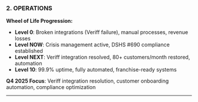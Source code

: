### **2. OPERATIONS**

**Wheel of Life Progression:**

- **Level 0**: Broken integrations (Veriff failure), manual processes, revenue losses
- **Level NOW**: Crisis management active, DSHS #690 compliance established
- **Level NEXT**: Veriff integration resolved, 80+ customers/month restored, automation
- **Level 10**: 99.9% uptime, fully automated, franchise-ready systems

**Q4 2025 Focus**: Veriff integration resolution, customer onboarding automation, compliance optimization

---
